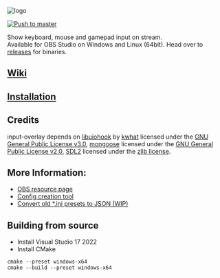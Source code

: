 ![logo](./docs/io.png)

[![Push to master](https://github.com/univrsal/input-overlay/actions/workflows/push.yaml/badge.svg)](https://github.com/univrsal/input-overlay/actions/workflows/push.yaml)

Show keyboard, mouse and gamepad input on stream.\
Available for OBS Studio on Windows and Linux (64bit).
Head over to [releases](https://github.com/univrsal/input-overlay/releases) for binaries.

## [Wiki](https://github.com/univrsal/input-overlay/wiki)
## [Installation](https://github.com/univrsal/input-overlay/wiki/Installation)
## Credits
input-overlay depends on [libuiohook](https://github.com/kwhat/libuiohook) by [kwhat](https://github.com/kwhat) licensed under the [GNU General Public License v3.0](https://www.gnu.org/licenses/gpl-3.0.txt), [mongoose](https://github.com/cesanta/mongoose) licensed under the [GNU General Public License v2.0](https://www.gnu.org/licenses/gpl-2.0.txt), [SDL2](https://libsdl.org) licensed under the [zlib license](https://www.zlib.net/zlib_license.html).

## More Information:
- [OBS resource page](https://obsproject.com/forum/resources/input-overlay.552/)
- [Config creation tool](https://univrsal.github.io/input-overlay/cct/)
- [Convert old *.ini presets to JSON (WIP)](https://univrsal.github.io/input-overlay/converter/)

## Building from source
- Install Visual Studio 17 2022
- Install CMake
``` 
cmake --preset windows-x64 
cmake --build --preset windows-x64
```

